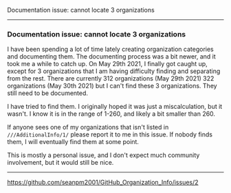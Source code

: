 Documentation issue: cannot locate 3 organizations

***

### Documentation issue: cannot locate 3 organizations

I have been spending a lot of time lately creating organization categories and documenting them. The documenting process was a bit newer, and it took me a while to catch up. On May 29th 2021, I finally got caught up, except for 3 organizations that I am having difficulty finding and separating from the rest. There are currently 312 organizations (May 29th 2021) 322 organizations (May 30th 2021) but I can't find these 3 organizations. They still need to be documented.

I have tried to find them. I originally hoped it was just a miscalculation, but it wasn't. I know it is in the range of 1-260, and likely a bit smaller than 260.

If anyone sees one of my organizations that isn't listed in `///AdditionalInfo/1/` please report it to me in this issue. If nobody finds them, I will eventually find them at some point.

This is mostly a personal issue, and I don't expect much community involvement, but it would still be nice.

***

https://github.com/seanpm2001/GitHub_Organization_Info/issues/2

